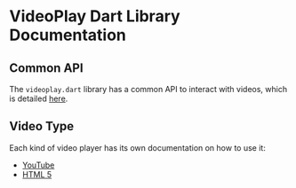 # VideoPlay Dart Library Documentation

## Common API

The `videoplay.dart` library has a common API to interact with videos, which
is detailed [here](common.md).

## Video Type

Each kind of video player has its own documentation on how to use it:

 * [YouTube](youtube.md)
 * [HTML 5](html5.md)
